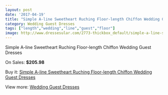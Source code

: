 ```yaml
---
layout: post
date: '2017-04-19'
title: "Simple A-line Sweetheart Ruching Floor-length Chiffon Wedding Guest Dresses"
category: Wedding Guest Dresses
tags: ["length","wedding","line","guest","floor"]
image: http://www.dressesular.com/2773-thickbox_default/simple-a-line-sweetheart-ruching-floor-length-chiffon-wedding-guest-dresses.jpg
---
```

Simple A-line Sweetheart Ruching Floor-length Chiffon Wedding Guest Dresses

On Sales: **$205.98**
<a href="https://www.dressesular.com/wedding-guest-dresses/1034-simple-a-line-sweetheart-ruching-floor-length-chiffon-wedding-guest-dresses.html"><amp-img layout="responsive" width="600" height="600" src="//www.dressesular.com/2773-thickbox_default/simple-a-line-sweetheart-ruching-floor-length-chiffon-wedding-guest-dresses.jpg" alt="Simple A-line Sweetheart Ruching Floor-length Chiffon Wedding Guest Dresses 0" /></a>
<a href="https://www.dressesular.com/wedding-guest-dresses/1034-simple-a-line-sweetheart-ruching-floor-length-chiffon-wedding-guest-dresses.html"><amp-img layout="responsive" width="600" height="600" src="//www.dressesular.com/2775-thickbox_default/simple-a-line-sweetheart-ruching-floor-length-chiffon-wedding-guest-dresses.jpg" alt="Simple A-line Sweetheart Ruching Floor-length Chiffon Wedding Guest Dresses 1" /></a>
<a href="https://www.dressesular.com/wedding-guest-dresses/1034-simple-a-line-sweetheart-ruching-floor-length-chiffon-wedding-guest-dresses.html"><amp-img layout="responsive" width="600" height="600" src="//www.dressesular.com/2774-thickbox_default/simple-a-line-sweetheart-ruching-floor-length-chiffon-wedding-guest-dresses.jpg" alt="Simple A-line Sweetheart Ruching Floor-length Chiffon Wedding Guest Dresses 2" /></a>

Buy it: [Simple A-line Sweetheart Ruching Floor-length Chiffon Wedding Guest Dresses](https://www.dressesular.com/wedding-guest-dresses/1034-simple-a-line-sweetheart-ruching-floor-length-chiffon-wedding-guest-dresses.html "Simple A-line Sweetheart Ruching Floor-length Chiffon Wedding Guest Dresses")

View more: [Wedding Guest Dresses](https://www.dressesular.com/5-wedding-guest-dresses "Wedding Guest Dresses")